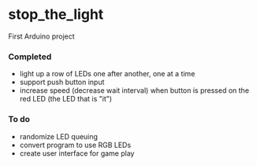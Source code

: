 stop_the_light
==============

First Arduino project

### Completed
* light up a row of LEDs one after another, one at a time
* support push button input
* increase speed (decrease wait interval) when button is pressed on the red LED (the LED that is "it")

### To do
* randomize LED queuing
* convert program to use  RGB LEDs
* create user interface for game play
